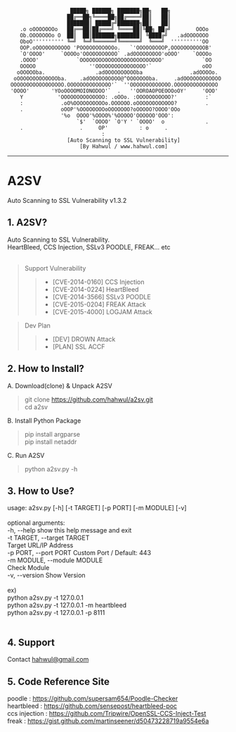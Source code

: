 
                        █████╗ ██████╗ ███████╗██╗   ██╗
                       ██╔══██╗╚════██╗██╔════╝██║   ██║
                       ███████║ █████╔╝███████╗██║   ██║
        .o oOOOOOOOo   ██╔══██║██╔═══╝ ╚════██║╚██╗ ██╔╝        OOOo
        Ob.OOOOOOOo O  ██║  ██║███████╗███████║ ╚████╔╝   .adOOOOOOO
        OboO'''''''''' ╚═╝  ╚═╝╚══════╝╚══════╝  ╚═══╝  ''''''''''OO
        OOP.oOOOOOOOOOOO 'POOOOOOOOOOOo.   `'OOOOOOOOOP,OOOOOOOOOOOB'
        `O'OOOO'     `OOOOo'OOOOOOOOOOO` .adOOOOOOOOO'oOOO'    `OOOOo
        .OOOO'            `OOOOOOOOOOOOOOOOOOOOOOOOOO'            `OO
        OOOOO                 ''OOOOOOOOOOOOOOOO'`                oOO
       oOOOOOba.                .adOOOOOOOOOOba               .adOOOOo.
      oOOOOOOOOOOOOOba.    .adOOOOOOOOOO@^OOOOOOOba.     .adOOOOOOOOOOOO
     OOOOOOOOOOOOOOOOO.OOOOOOOOOOOOOO'`  ''OOOOOOOOOOOOO.OOOOOOOOOOOOOO
     'OOOO'       'YOoOOOOMOIONODOO'`  .   ''OOROAOPOEOOOoOY'     'OOO'
        Y           'OOOOOOOOOOOOOO: .oOOo. :OOOOOOOOOOO?'         :`
        :            .oO%OOOOOOOOOOo.OOOOOO.oOOOOOOOOOOOO?         .
        .            oOOP'%OOOOOOOOoOOOOOOO?oOOOOO?OOOO'OOo
                     '%o  OOOO'%OOOO%'%OOOOO'OOOOOO'OOO':
                          `$'  `OOOO' `O'Y ' `OOOO'  o             .
        .                  .     OP'          : o     .
                                  :
                       [Auto Scanning to SSL Vulnerability]
                           [By Hahwul / www.hahwul.com]

________________________________________________
# A2SV
Auto Scanning to SSL Vulnerability v1.3.2

## 1. A2SV?
Auto Scanning to SSL Vulnerability.<br>
HeartBleed, CCS Injection, SSLv3 POODLE, FREAK... etc <br>
<br>
> Support Vulnerability<br>
>>+ [CVE-2014-0160] CCS Injection<br>
>>+ [CVE-2014-0224] HeartBleed<br>
>>+ [CVE-2014-3566] SSLv3 POODLE<br>
>>+ [CVE-2015-0204] FREAK Attack<br>
>>+ [CVE-2015-4000] LOGJAM Attack<br>
 
> Dev Plan<br>
>>+ [DEV] DROWN Attack<br> 
>>+ [PLAN] SSL ACCF<br>
 
## 2. How to Install?
A. Download(clone) & Unpack A2SV
> git clone https://github.com/hahwul/a2sv.git<br>
> cd a2sv<br>

B. Install Python Package<br>
> pip install argparse<br>
> pip install netaddr<br>

C. Run A2SV<br>
> python a2sv.py -h

## 3. How to Use?
usage: a2sv.py [-h] [-t TARGET] [-p PORT] [-m MODULE] [-v]<br>
<br>
optional arguments:<br>
  -h, --help            show this help message and exit<br>
  -t TARGET, --target TARGET<br>
                        Target URL/IP Address<br>
  -p PORT, --port PORT  Custom Port / Default: 443<br>
  -m MODULE, --module MODULE<br>
                        Check Module<br>
  -v, --version         Show Version<br>
<br>
ex)<br>
python a2sv.py -t 127.0.0.1<br>
python a2sv.py -t 127.0.0.1 -m heartbleed<br>
python a2sv.py -t 127.0.0.1 -p 8111<br>
<br>
## 4. Support
Contact hahwul@gmail.com
<br>
## 5. Code Reference Site
poodle : https://github.com/supersam654/Poodle-Checker<br>
heartbleed : https://github.com/sensepost/heartbleed-poc<br>
ccs injection : https://github.com/Tripwire/OpenSSL-CCS-Inject-Test<br>
freak : https://gist.github.com/martinseener/d50473228719a9554e6a<br>
